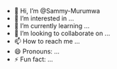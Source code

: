 - 👋 Hi, I’m @Sammy-Murumwa
- 👀 I’m interested in ...
- 🌱 I’m currently learning ...
- 💞️ I’m looking to collaborate on ...
- 📫 How to reach me ...
- 😄 Pronouns: ...
- ⚡ Fun fact: ...

<!---
Sammy-Murumwa/Sammy-Murumwa is a ✨ special ✨ repository because its `README.md` (this file) appears on your GitHub profile.
You can click the Preview link to take a look at your changes.
--->
